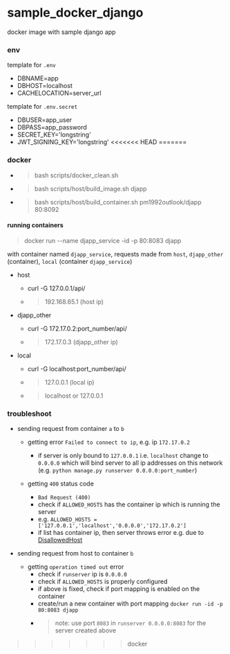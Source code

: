 # sample_docker_django
docker image with sample django app

### env

template for `.env`
- DBNAME=app
- DBHOST=localhost
- CACHELOCATION=server_url

template for `.env.secret`
- DBUSER=app_user
- DBPASS=app_password
- SECRET_KEY='longstring'
- JWT_SIGNING_KEY='longstring'
<<<<<<< HEAD
=======

### docker

- > bash scripts/docker_clean.sh
- > bash scripts/host/build_image.sh djapp
- > bash scripts/host/build_container.sh pm1992outlook/djapp 80:8092

#### running containers

> docker run --name djapp_service -id -p 80:8083 djapp

with container named `djapp_service`, requests made from `host`, `djapp_other` (container), `local` (container `djapp_service`)

- host
    - curl -G 127.0.0.1/api/
    - > 192.168.65.1 (host ip)

- djapp_other
    - curl -G 172.17.0.2:port_number/api/
    - > 172.17.0.3 (djapp_other ip)

- local
    - curl -G localhost:port_number/api/
    - > 127.0.0.1 (local ip)
    - > localhost or 127.0.0.1

### troubleshoot

- sending request from container `a` to `b`

    - getting error `Failed to connect to ip`, e.g. ip `172.17.0.2`
        - if server is only bound to `127.0.0.1` i.e. `localhost` change to `0.0.0.0` which will bind server to all ip addresses on this network (e.g. `python manage.py runserver 0.0.0.0:port_number`)

    - getting `400` status code
        - `Bad Request (400)`
        - check if `ALLOWED_HOSTS` has the container ip which is running the server
        - e.g. `ALLOWED_HOSTS = ['127.0.0.1','localhost','0.0.0.0','172.17.0.2']`
        - if list has container ip, then server throws error e.g. due to [DisallowedHost](https://docs.djangoproject.com/en/5.0/ref/exceptions/#suspiciousoperation)

- sending request from host to container `b`

    - getting `operation timed out` error
        - check if `runserver` ip is `0.0.0.0`
        - check if `ALLOWED_HOSTS` is properly configured
        - if above is fixed, check if port mapping is enabled on the container
        - create/run a new container with port mapping `docker run -id -p 80:8083 djapp`
        - > note: use port `8083` in `runserver 0.0.0.0:8083` for the server created above
>>>>>>> docker
